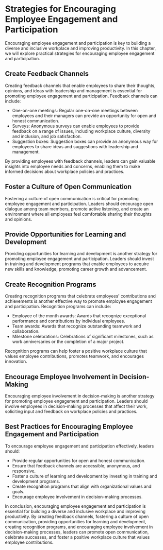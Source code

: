 Strategies for Encouraging Employee Engagement and Participation
==============================================================================================================================

Encouraging employee engagement and participation is key to building a diverse and inclusive workplace and improving productivity. In this chapter, we will explore practical strategies for encouraging employee engagement and participation.

Create Feedback Channels
------------------------

Creating feedback channels that enable employees to share their thoughts, opinions, and ideas with leadership and management is essential for promoting employee engagement and participation. Feedback channels can include:

* One-on-one meetings: Regular one-on-one meetings between employees and their managers can provide an opportunity for open and honest communication.
* Surveys: Anonymous surveys can enable employees to provide feedback on a range of issues, including workplace culture, diversity and inclusion, and job satisfaction.
* Suggestion boxes: Suggestion boxes can provide an anonymous way for employees to share ideas and suggestions with leadership and management.

By providing employees with feedback channels, leaders can gain valuable insights into employee needs and concerns, enabling them to make informed decisions about workplace policies and practices.

Foster a Culture of Open Communication
--------------------------------------

Fostering a culture of open communication is critical for promoting employee engagement and participation. Leaders should encourage open dialogue among team members, promote active listening, and create an environment where all employees feel comfortable sharing their thoughts and opinions.

Provide Opportunities for Learning and Development
--------------------------------------------------

Providing opportunities for learning and development is another strategy for promoting employee engagement and participation. Leaders should invest in training and development programs that enable employees to acquire new skills and knowledge, promoting career growth and advancement.

Create Recognition Programs
---------------------------

Creating recognition programs that celebrate employees' contributions and achievements is another effective way to promote employee engagement and participation. Recognition programs can include:

* Employee of the month awards: Awards that recognize exceptional performance and contributions by individual employees.
* Team awards: Awards that recognize outstanding teamwork and collaboration.
* Milestone celebrations: Celebrations of significant milestones, such as work anniversaries or the completion of a major project.

Recognition programs can help foster a positive workplace culture that values employee contributions, promotes teamwork, and encourages innovation.

Encourage Employee Involvement in Decision-Making
-------------------------------------------------

Encouraging employee involvement in decision-making is another strategy for promoting employee engagement and participation. Leaders should involve employees in decision-making processes that affect their work, soliciting input and feedback on workplace policies and practices.

Best Practices for Encouraging Employee Engagement and Participation
--------------------------------------------------------------------

To encourage employee engagement and participation effectively, leaders should:

* Provide regular opportunities for open and honest communication.
* Ensure that feedback channels are accessible, anonymous, and responsive.
* Foster a culture of learning and development by investing in training and development programs.
* Create recognition programs that align with organizational values and goals.
* Encourage employee involvement in decision-making processes.

In conclusion, encouraging employee engagement and participation is essential for building a diverse and inclusive workplace and improving productivity. By creating feedback channels, fostering a culture of open communication, providing opportunities for learning and development, creating recognition programs, and encouraging employee involvement in decision-making processes, leaders can promote open communication, celebrate successes, and foster a positive workplace culture that values employee contributions.
